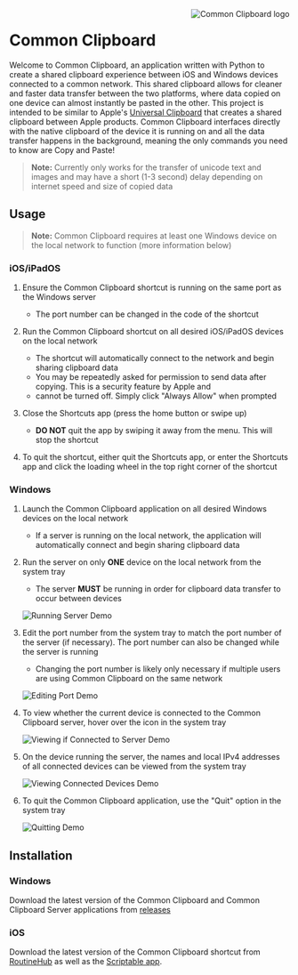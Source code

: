 <img src="https://github.com/cmdvmd/common-clipboard/blob/main/static/logo.png" alt="Common Clipboard logo" height align="right"/>

# Common Clipboard

Welcome to Common Clipboard, an application written with Python to create a shared clipboard experience between iOS and
Windows devices connected to a common network. This shared clipboard allows for cleaner and faster data transfer between
the two platforms, where data copied on one device can almost instantly be pasted in the other. This project is intended
to be similar to Apple's [Universal Clipboard](https://support.apple.com/en-us/HT209460) that creates a shared clipboard
between Apple products. Common Clipboard interfaces directly with the native clipboard of the device it is running on
and all the data transfer happens in the background, meaning the only commands you need to know are Copy and Paste!

> **Note:** Currently only works for the transfer of unicode text and images and may have a short (1-3 second) delay
> depending on internet speed and size of copied data

## Usage

> **Note:** Common Clipboard requires at least one Windows device on the local network to function (more information
> below)

### iOS/iPadOS

1. Ensure the Common Clipboard shortcut is running on the same port as the Windows server
    * The port number can be changed in the code of the shortcut

2. Run the Common Clipboard shortcut on all desired iOS/iPadOS devices on the local network
    * The shortcut will automatically connect to the network and begin sharing clipboard data
    * You may be repeatedly asked for permission to send data after copying. This is a security feature by Apple and
    * cannot be turned off. Simply click "Always Allow" when prompted

3. Close the Shortcuts app (press the home button or swipe up)
    * **DO NOT** quit the app by swiping it away from the menu. This will stop the shortcut

4. To quit the shortcut, either quit the Shortcuts app, or enter the Shortcuts app and click the loading wheel in the
   top right corner of the shortcut

### Windows

1. Launch the Common Clipboard application on all desired Windows devices on the local network
    * If a server is running on the local network, the application will automatically connect and begin sharing
      clipboard data

2. Run the server on only **ONE** device on the local network from the system tray
    * The server **MUST** be running in order for clipboard data transfer to occur between devices

   ![Running Server Demo](https://github.com/cmdvmd/common-clipboard/blob/main/static/run_server.gif)

3. Edit the port number from the system tray to match the port number of the server (if necessary). The port number can
   also be changed while the server is running
    * Changing the port number is likely only necessary if multiple users are using Common Clipboard on the same network

   ![Editing Port Demo](https://github.com/cmdvmd/common-clipboard/blob/main/static/edit_port.gif)

4. To view whether the current device is connected to the Common Clipboard server, hover over the icon in the system
   tray

   ![Viewing if Connected to Server Demo](https://github.com/cmdvmd/common-clipboard/blob/main/static/connection_status.png)

5. On the device running the server, the names and local IPv4 addresses of all connected devices can be viewed from the
   system tray

   ![Viewing Connected Devices Demo](https://github.com/cmdvmd/common-clipboard/blob/main/static/view_connected.png)

6. To quit the Common Clipboard application, use the "Quit" option in the system tray

   ![Quitting Demo](https://github.com/cmdvmd/common-clipboard/blob/main/static/quit.png)

## Installation

### Windows

Download the latest version of the Common Clipboard and Common Clipboard Server applications
from [releases](https://github.com/cmdvmd/common-clipboard/releases)

### iOS

Download the latest version of the Common Clipboard shortcut from [RoutineHub](https://routinehub.co/shortcut/16222/) as
well as the [Scriptable app](https://apps.apple.com/app/id1405459188).
